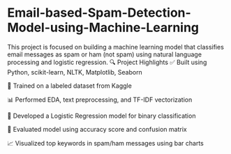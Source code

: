 # Email-based-Spam-Detection-Model-using-Machine-Learning
This project is focused on building a machine learning model that classifies email messages as spam or ham (not spam) using natural language processing and logistic regression.
🔍 Project Highlights
✅ Built using Python, scikit-learn, NLTK, Matplotlib, Seaborn

📁 Trained on a labeled dataset from Kaggle

📊 Performed EDA, text preprocessing, and TF-IDF vectorization

🤖 Developed a Logistic Regression model for binary classification

🧠 Evaluated model using accuracy score and confusion matrix

📈 Visualized top keywords in spam/ham messages using bar charts
